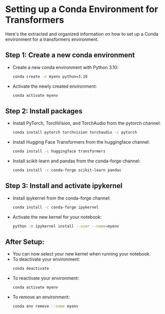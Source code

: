 # Setting up a Conda Environment for Transformers

Here's the extracted and organized information on how to set up a Conda environment for a transformers environment.

## Step 1: Create a new conda environment

*   Create a new conda environment with Python 3.10:
    ```bash
    conda create -n myenv python=3.10
    ```
*   Activate the newly created environment:
    ```bash
    conda activate myenv
    ```

## Step 2: Install packages

*   Install PyTorch, TorchVision, and TorchAudio from the pytorch channel:
    ```bash
    conda install pytorch torchvision torchaudio -c pytorch
    ```
*   Install Hugging Face Transformers from the huggingface channel:
    ```bash
    conda install -c huggingface transformers
    ```
*   Install scikit-learn and pandas from the conda-forge channel:
    ```bash
    conda install -c conda-forge scikit-learn pandas
    ```

## Step 3: Install and activate ipykernel

*   Install ipykernel from the conda-forge channel:
    ```bash
    conda install -c conda-forge ipykernel
    ```
*   Activate the new kernel for your notebook:
    ```bash
    python -m ipykernel install --user --name=myenv
    ```

## After Setup:

*   You can now select your new kernel when running your notebook.
*   To deactivate your environment:
    ```bash
    conda deactivate
    ```
*   To reactivate your environment:
    ```bash
    conda activate myenv
    ```
*   To remove an environment:
    ```bash
    conda env remove --name myenv
    ```
